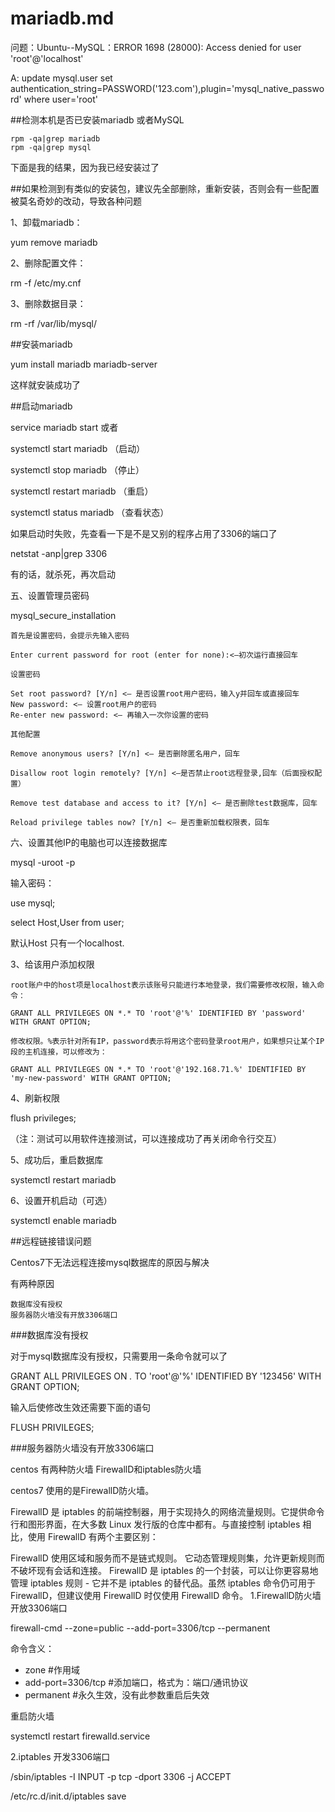 # mariadb.md


问题：Ubuntu--MySQL：ERROR 1698 (28000): Access denied for user 'root'@'localhost' 

A: update mysql.user set authentication_string=PASSWORD('123.com'),plugin='mysql_native_password' where user='root'


##检测本机是否已安装mariadb 或者MySQL

    rpm -qa|grep mariadb
    rpm -qa|grep mysql

下面是我的结果，因为我已经安装过了

##如果检测到有类似的安装包，建议先全部删除，重新安装，否则会有一些配置被莫名奇妙的改动，导致各种问题

1、卸载mariadb：

yum remove mariadb

     

2、删除配置文件：

rm -f /etc/my.cnf

3、删除数据目录：

rm -rf /var/lib/mysql/

##安装mariadb

yum install mariadb mariadb-server

这样就安装成功了

##启动mariadb

 service mariadb start       或者

systemctl start mariadb     （启动）

systemctl stop mariadb     （停止）

systemctl restart mariadb     （重启）

systemctl status mariadb     （查看状态）

如果启动时失败，先查看一下是不是又别的程序占用了3306的端口了

netstat -anp|grep 3306

有的话，就杀死，再次启动

五、设置管理员密码

mysql_secure_installation

    首先是设置密码，会提示先输入密码
     
    Enter current password for root (enter for none):<–初次运行直接回车
     
    设置密码
     
    Set root password? [Y/n] <– 是否设置root用户密码，输入y并回车或直接回车
    New password: <– 设置root用户的密码
    Re-enter new password: <– 再输入一次你设置的密码
     
    其他配置
     
    Remove anonymous users? [Y/n] <– 是否删除匿名用户，回车
     
    Disallow root login remotely? [Y/n] <–是否禁止root远程登录,回车（后面授权配置）
     
    Remove test database and access to it? [Y/n] <– 是否删除test数据库，回车
     
    Reload privilege tables now? [Y/n] <– 是否重新加载权限表，回车

六、设置其他IP的电脑也可以连接数据库

mysql -uroot -p

输入密码：

use mysql;

select Host,User from user;

默认Host 只有一个localhost.

3、给该用户添加权限

    root账户中的host项是localhost表示该账号只能进行本地登录，我们需要修改权限，输入命令：
     
    GRANT ALL PRIVILEGES ON *.* TO 'root'@'%' IDENTIFIED BY 'password' WITH GRANT OPTION;
     
    修改权限。%表示针对所有IP，password表示将用这个密码登录root用户，如果想只让某个IP段的主机连接，可以修改为：
     
    GRANT ALL PRIVILEGES ON *.* TO 'root'@'192.168.71.%' IDENTIFIED BY 'my-new-password' WITH GRANT OPTION;

4、刷新权限

flush privileges;

（注：测试可以用软件连接测试，可以连接成功了再关闭命令行交互）

5、成功后，重启数据库

systemctl restart mariadb

6、设置开机启动（可选）

systemctl enable mariadb


##远程链接错误问题

 Centos7下无法远程连接mysql数据库的原因与解决

有两种原因

    数据库没有授权
    服务器防火墙没有开放3306端口

###数据库没有授权

对于mysql数据库没有授权，只需要用一条命令就可以了

 GRANT ALL PRIVILEGES ON *.* TO 'root'@'%' IDENTIFIED BY '123456' WITH GRANT OPTION;

输入后使修改生效还需要下面的语句

FLUSH PRIVILEGES;

###服务器防火墙没有开放3306端口 

centos 有两种防火墙 FirewallD和iptables防火墙

centos7 使用的是FirewallD防火墙。

FirewallD 是 iptables 的前端控制器，用于实现持久的网络流量规则。它提供命令行和图形界面，在大多数 Linux 发行版的仓库中都有。与直接控制 iptables 相比，使用 FirewallD 有两个主要区别：

FirewallD 使用区域和服务而不是链式规则。
它动态管理规则集，允许更新规则而不破坏现有会话和连接。
FirewallD 是 iptables 的一个封装，可以让你更容易地管理 iptables 规则 - 它并不是 iptables 的替代品。虽然 iptables 命令仍可用于 FirewallD，但建议使用 FirewallD 时仅使用 FirewallD 命令。
1.FirewallD防火墙开放3306端口

firewall-cmd --zone=public --add-port=3306/tcp --permanent

命令含义： 
- zone #作用域 
- add-port=3306/tcp #添加端口，格式为：端口/通讯协议 
- permanent #永久生效，没有此参数重启后失效

重启防火墙

systemctl restart firewalld.service

2.iptables 开发3306端口

/sbin/iptables -I INPUT -p tcp -dport 3306 -j ACCEPT

/etc/rc.d/init.d/iptables save

